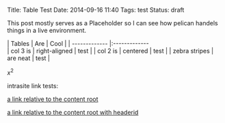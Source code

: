 Title: Table Test
Date: 2014-09-16 11:40
Tags: test
Status: draft

This post mostly serves as a Placeholder so I can see how pelican handels things in a live environment.

| Tables        | Are           | Cool  |
| ------------- |:-------------  
| col 3 is      | right-aligned | test  |
| col 2 is      | centered      | test  |
| zebra stripes | are neat      | test |

$x^2$

intrasite link tests:

[a link relative to the content root]({filename}/sysadmin/08_installarchbase_v2.md)

[a link relative to the content root with headerid]({filename}/sysadmin/08_installarchbase_v2.md#installation_1)